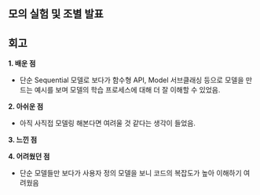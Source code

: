 ## 모의 실험 및 조별 발표



## 회고
**1. 배운 점**
 - 단순 Sequential 모델로 보다가 함수형 API, Model 서브클래싱 등으로 모델을 만드는 예시를 보며 모델의 학습 프로세스에 대해 더 잘 이해할 수 있었음.
 
**2. 아쉬운 점**
 - 아직 사직접 모델링 해본다면 여려울 것 같다는 생각이 들었음.

**3. 느낀 점**

**4. 어려웠던 점**
 - 단순 모델들만 보다가 사용자 정의 모델을 보니 코드의 복잡도가 높아 이해하기 여려웠음
 